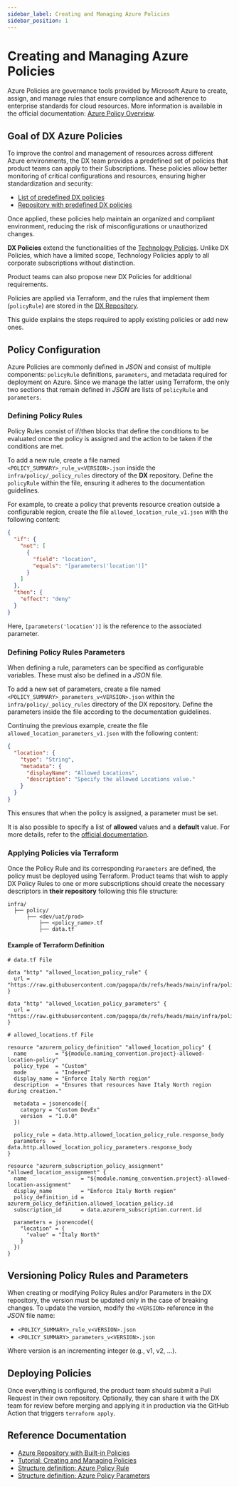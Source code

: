 ```yaml
---
sidebar_label: Creating and Managing Azure Policies
sidebar_position: 1
---
```


# Creating and Managing Azure Policies

Azure Policies are governance tools provided by Microsoft Azure to create,
assign, and manage rules that ensure compliance and adherence to enterprise
standards for cloud resources. More information is available in the official
documentation:
[Azure Policy Overview](https://learn.microsoft.com/en-us/azure/governance/policy/overview).

## Goal of DX Azure Policies

To improve the control and management of resources across different Azure
environments, the DX team provides a predefined set of policies that product
teams can apply to their Subscriptions. These policies allow better monitoring
of critical configurations and resources, ensuring higher standardization and
security:

- [List of predefined DX policies](../azure-policy/policy-catalog)
- [Repository with predefined DX policies](https://github.com/pagopa/dx/tree/main/infra/policy)

Once applied, these policies help maintain an organized and compliant
environment, reducing the risk of misconfigurations or unauthorized changes.

**DX Policies** extend the functionalities of the
[Technology Policies](https://pagopa.atlassian.net/wiki/spaces/DEVOPS/pages/459375134).
Unlike DX Policies, which have a limited scope, Technology Policies apply to all
corporate subscriptions without distinction.

Product teams can also propose new DX Policies for additional requirements.

Policies are applied via Terraform, and the rules that implement them
(`policyRule`) are stored in the [DX Repository](https://github.com/pagopa/dx).

This guide explains the steps required to apply existing policies or add new
ones.

## Policy Configuration

Azure Policies are commonly defined in _JSON_ and consist of multiple
components: `policyRule` definitions, `parameters`, and metadata required for
deployment on Azure. Since we manage the latter using Terraform, the only two
sections that remain defined in _JSON_ are lists of `policyRule` and
`parameters`.

### Defining Policy Rules

Policy Rules consist of if/then blocks that define the conditions to be
evaluated once the policy is assigned and the action to be taken if the
conditions are met.

To add a new rule, create a file named `<POLICY_SUMMARY>_rule_v<VERSION>.json`
inside the `infra/policy/_policy_rules` directory of the **DX** repository.
Define the `policyRule` within the file, ensuring it adheres to the
documentation guidelines.

For example, to create a policy that prevents resource creation outside a
configurable region, create the file `allowed_location_rule_v1.json` with the
following content:

```json
{
  "if": {
    "not": [
      {
        "field": "location",
        "equals": "[parameters('location')]"
      }
    ]
  },
  "then": {
    "effect": "deny"
  }
}
```

Here, `[parameters('location')]` is the reference to the associated parameter.

### Defining Policy Rules Parameters

When defining a rule, parameters can be specified as configurable variables.
These must also be defined in a _JSON_ file.

To add a new set of parameters, create a file named
`<POLICY_SUMMARY>_parameters_v<VERSION>.json` within the
`infra/policy/_policy_rules` directory of the DX repository. Define the
parameters inside the file according to the documentation guidelines.

Continuing the previous example, create the file
`allowed_location_parameters_v1.json` with the following content:

```json
{
  "location": {
    "type": "String",
    "metadata": {
      "displayName": "Allowed Locations",
      "description": "Specify the allowed Locations value."
    }
  }
}
```

This ensures that when the policy is assigned, a parameter must be set.

It is also possible to specify a list of **allowed** values and a **default**
value. For more details, refer to the
[official documentation](https://learn.microsoft.com/en-us/azure/governance/policy/concepts/definition-structure-parameters).

### Applying Policies via Terraform

Once the Policy Rule and its corresponding `Parameters` are defined, the policy
must be deployed using Terraform. Product teams that wish to apply DX Policy
Rules to one or more subscriptions should create the necessary descriptors in
**their repository** following this file structure:

```plaintext
infra/
  ├── policy/
      ├── <dev/uat/prod>
          ├── <policy_name>.tf
          ├── data.tf
```

#### Example of Terraform Definition

```hcl
# data.tf File

data "http" "allowed_location_policy_rule" {
  url = "https://raw.githubusercontent.com/pagopa/dx/refs/heads/main/infra/policy/_policy_rules/allowed_location_rule_v1.json"
}

data "http" "allowed_location_policy_parameters" {
  url = "https://raw.githubusercontent.com/pagopa/dx/refs/heads/main/infra/policy/_policy_rules/allowed_location_parameters_v1.json"
}
```

```hcl
# allowed_locations.tf File

resource "azurerm_policy_definition" "allowed_location_policy" {
  name         = "${module.naming_convention.project}-allowed-location-policy"
  policy_type  = "Custom"
  mode         = "Indexed"
  display_name = "Enforce Italy North region"
  description  = "Ensures that resources have Italy North region during creation."

  metadata = jsonencode({
    category = "Custom DevEx"
    version  = "1.0.0"
  })

  policy_rule = data.http.allowed_location_policy_rule.response_body
  parameters  = data.http.allowed_location_policy_parameters.response_body
}

resource "azurerm_subscription_policy_assignment" "allowed_location_assignment" {
  name                 = "${module.naming_convention.project}-allowed-location-assignment"
  display_name         = "Enforce Italy North region"
  policy_definition_id = azurerm_policy_definition.allowed_location_policy.id
  subscription_id      = data.azurerm_subscription.current.id

  parameters = jsonencode({
    "location" = {
      "value" = "Italy North"
    }
  })
}
```

## Versioning Policy Rules and Parameters

When creating or modifying Policy Rules and/or Parameters in the DX repository,
the version must be updated only in the case of breaking changes. To update the
version, modify the `<VERSION>` reference in the _JSON_ file name:

- `<POLICY_SUMMARY>_rule_v<VERSION>.json`
- `<POLICY_SUMMARY>_parameters_v<VERSION>.json`

Where version is an incrementing integer (e.g., v1, v2, …).

## Deploying Policies

Once everything is configured, the product team should submit a Pull Request in
their own repository. Optionally, they can share it with the DX team for review
before merging and applying it in production via the GitHub Action that triggers
`terraform apply`.

## Reference Documentation

- [Azure Repository with Built-in Policies](https://github.com/Azure/azure-policy)
- [Tutorial: Creating and Managing Policies](https://learn.microsoft.com/en-us/azure/governance/policy/tutorials/create-and-manage)
- [Structure definition: Azure Policy Rule](https://learn.microsoft.com/en-us/azure/governance/policy/concepts/definition-structure-policy-rule)
- [Structure definition: Azure Policy Parameters](https://learn.microsoft.com/en-us/azure/governance/policy/concepts/definition-structure-parameters)
